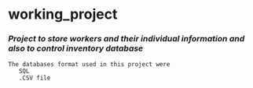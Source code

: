 # working_project

### ***Project to store workers and their individual information and also to control inventory database***
    The databases format used in this project were
       SQL
       .CSV file

 
